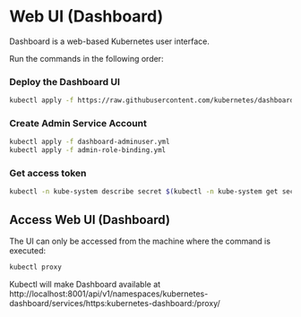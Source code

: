 # Web UI (Dashboard)

Dashboard is a web-based Kubernetes user interface.

Run the commands in the following order:

### Deploy the Dashboard UI

```sh
kubectl apply -f https://raw.githubusercontent.com/kubernetes/dashboard/v2.0.0-beta1/aio/deploy/recommended.yaml
```

### Create Admin Service Account

```sh
kubectl apply -f dashboard-adminuser.yml
kubectl apply -f admin-role-binding.yml
```

### Get access token

```sh
kubectl -n kube-system describe secret $(kubectl -n kube-system get secret | grep admin-user | awk '{print $1}')
```

## Access Web UI (Dashboard)

The UI can only be accessed from the machine where the command is executed:

```sh
kubectl proxy
```

Kubectl will make Dashboard available at http://localhost:8001/api/v1/namespaces/kubernetes-dashboard/services/https:kubernetes-dashboard:/proxy/
